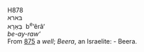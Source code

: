 <body>
  <p>H878<br>  בּארא  <br> בְּאֵרָא  ‎  b<sup>e</sup>‘êrâ‘  <br><i>be-ay-raw‘ </i><br>From <a href="h0875.htm">875</a>  a <i>well</i>; <i>Beera</i>, an Israelite: - Beera.<br></p>
 </body>
